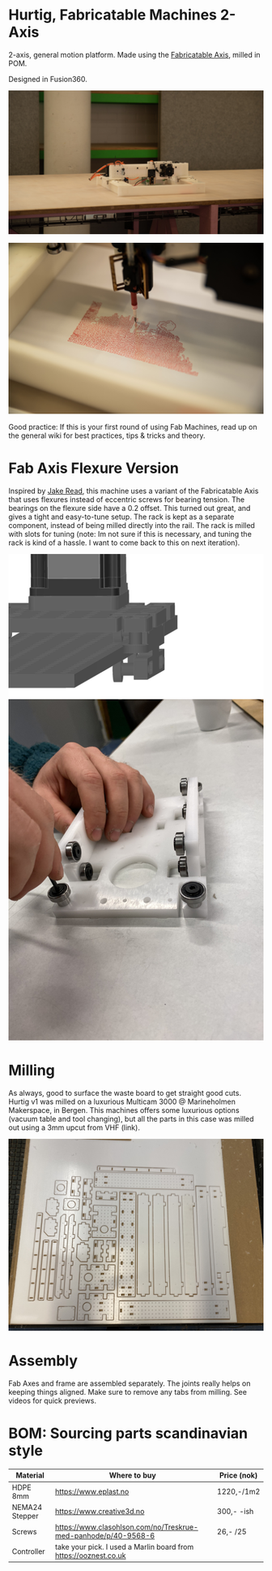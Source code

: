 # Hurtig, Fabricatable Machines 2-Axis

2-axis, general motion platform. Made using the [Fabricatable Axis](https://github.com/fellesverkstedet/fabricatable-machines/wiki/Fabricatable-axis), milled in POM. 

Designed in Fusion360.

![Hurtig Motion platform](img/20200211-DSC_9263.jpg)

![Hurtig with pen tool scribbling some red ink](img/20200210-DSC_9229.jpg)

Good practice: If this is your first round of using Fab Machines, read up on the general wiki for best practices, tips & tricks and theory. 

# Fab Axis Flexure Version

Inspired by [Jake Read](https://gitlab.cba.mit.edu/jakeread/rctgantries), this machine uses a variant of the Fabricatable Axis that uses flexures instead of eccentric screws for bearing tension. The bearings on the flexure side have a 0.2 offset. This turned out great, and gives a tight and easy-to-tune setup. The rack is kept as a separate component, instead of being milled directly into the rail. The rack is milled with slots for tuning (note: Im not sure if this is necessary, and tuning the rack is kind of a hassle. I want to come back to this on next iteration).  

![Bearing flexures virtual](img/fab_axis_big.png)
![Bearing flexures physical](img/IMG_1384.jpeg)


# Milling 

As always, good to surface the waste board to get straight good cuts. Hurtig v1 was milled on a luxurious Multicam 3000 @ Marineholmen Makerspace, in Bergen. This machines offers some luxurious options (vacuum table and tool changing), but all the parts in this case was milled out using a 3mm upcut from VHF (link). 

![Cut sheet](img/IMG_1359.jpeg)

# Assembly 

Fab Axes and frame are assembled separately. The joints really helps on keeping things aligned. Make sure to remove any tabs from milling. See videos for quick previews.


# BOM: Sourcing parts scandinavian style

| Material       | Where to buy                                                     | Price (nok) |
|----------------|------------------------------------------------------------------|-------------|
| HDPE 8mm       | https://www.eplast.no                                            | 1220,-/1m2  |
| NEMA24 Stepper | https://www.creative3d.no                                        | 300,- -ish  |
| Screws         | https://www.clasohlson.com/no/Treskrue-med-panhode/p/40-9568-6   | 26,- /25    |
| Controller     | take your pick. I used a Marlin board from https://ooznest.co.uk |             |










